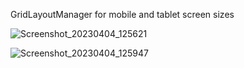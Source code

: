 GridLayoutManager for mobile and tablet screen sizes


![Screenshot_20230404_125621](https://user-images.githubusercontent.com/115705782/230602705-e6e1f1cc-5ae9-45d9-87a7-2a0845b765b5.png)


![Screenshot_20230404_125947](https://user-images.githubusercontent.com/115705782/230602714-a7f76cf0-055c-4851-bbdb-be5a49923069.png)
